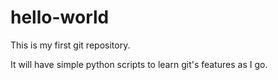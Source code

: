# hello-world
This is my first git repository.

It will have simple python scripts to learn git's features as I go.